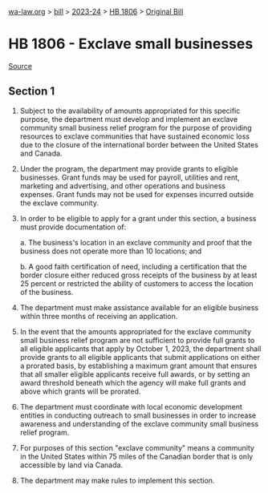 [wa-law.org](/) > [bill](/bill/) > [2023-24](/bill/2023-24/) > [HB 1806](/bill/2023-24/hb/1806/) > [Original Bill](/bill/2023-24/hb/1806/1/)

# HB 1806 - Exclave small businesses

[Source](http://lawfilesext.leg.wa.gov/biennium/2023-24/Pdf/Bills/House%20Bills/1806.pdf)

## Section 1
1. Subject to the availability of amounts appropriated for this specific purpose, the department must develop and implement an exclave community small business relief program for the purpose of providing resources to exclave communities that have sustained economic loss due to the closure of the international border between the United States and Canada.

2. Under the program, the department may provide grants to eligible businesses. Grant funds may be used for payroll, utilities and rent, marketing and advertising, and other operations and business expenses. Grant funds may not be used for expenses incurred outside the exclave community.

3. In order to be eligible to apply for a grant under this section, a business must provide documentation of:

    a. The business's location in an exclave community and proof that the business does not operate more than 10 locations; and

    b. A good faith certification of need, including a certification that the border closure either reduced gross receipts of the business by at least 25 percent or restricted the ability of customers to access the location of the business.

4. The department must make assistance available for an eligible business within three months of receiving an application.

5. In the event that the amounts appropriated for the exclave community small business relief program are not sufficient to provide full grants to all eligible applicants that apply by October 1, 2023, the department shall provide grants to all eligible applicants that submit applications on either a prorated basis, by establishing a maximum grant amount that ensures that all smaller eligible applicants receive full awards, or by setting an award threshold beneath which the agency will make full grants and above which grants will be prorated.

6. The department must coordinate with local economic development entities in conducting outreach to small businesses in order to increase awareness and understanding of the exclave community small business relief program.

7. For purposes of this section "exclave community" means a community in the United States within 75 miles of the Canadian border that is only accessible by land via Canada.

8. The department may make rules to implement this section.
